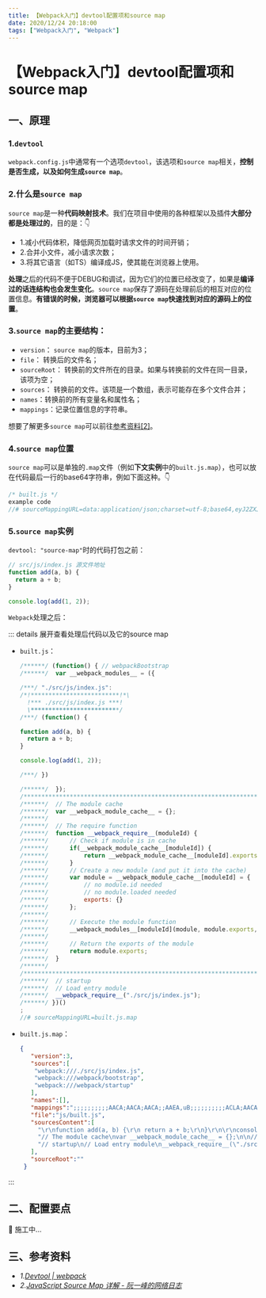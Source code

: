 ```yaml
---
title: 【Webpack入门】devtool配置项和source map
date: 2020/12/24 20:18:00
tags: ["Webpack入门", "Webpack"]
---
```


# 【Webpack入门】devtool配置项和source map

<ClientOnly>
  <display-bar :displayData="$frontmatter"></display-bar>
</ClientOnly>

## 一、原理

### 1.`devtool`

`webpack.config.js`中通常有一个选项`devtool`，该选项和`source map`相关，**控制是否生成，以及如何生成`source map`**。

### 2.什么是`source map`

`source map`是一种**代码映射技术**。我们在项目中使用的各种框架以及插件**大部分都是处理过的**，目的是：👇

* 1.减小代码体积，降低网页加载时请求文件的时间开销；
* 2.合并小文件，减小请求次数；
* 3.将其它语言（如TS）编译成JS，使其能在浏览器上使用。

**处理**之后的代码不便于DEBUG和调试，因为它们的位置已经改变了，如果是**编译过的话连结构也会发生变化**。`source map`保存了源码在处理前后的相互对应的位置信息。**有错误的时候，浏览器可以根据`source map`快速找到对应的源码上的位置**。

### 3.`source map`的主要结构：

* `version`： `source map`的版本，目前为3；
* `file`： 转换后的文件名；
* `sourceRoot`： 转换前的文件所在的目录。如果与转换前的文件在同一目录，该项为空；
* `sources`： 转换前的文件。该项是一个数组，表示可能存在多个文件合并；
* `names`：转换前的所有变量名和属性名；
* `mappings`：记录位置信息的字符串。

想要了解更多`source map`可以前往[参考资料[2]](#三、参考资料)。

### 4.`source map`位置

`source map`可以是单独的`.map`文件（例如**下文实例**中的`built.js.map`），也可以放在代码最后一行的base64字符串，例如下面这种。👇

```js
/* built.js */
example code
//# sourceMappingURL=data:application/json;charset=utf-8;base64,eyJ2ZXJzaW9uI...
```

### 5.`source map`实例

`devtool: "source-map"`时的代码打包之前：

```js
// src/js/index.js 源文件地址
function add(a, b) {
  return a + b;
}

console.log(add(1, 2));
```

`Webpack`处理之后：

::: details 展开查看处理后代码以及它的source map

* `built.js`：

  ```js
  /******/ (function() { // webpackBootstrap
  /******/ 	var __webpack_modules__ = ({

  /***/ "./src/js/index.js":
  /*!*************************!*\
    !*** ./src/js/index.js ***!
    \*************************/
  /***/ (function() {

  function add(a, b) {
    return a + b;
  }

  console.log(add(1, 2));

  /***/ })

  /******/ 	});
  /************************************************************************/
  /******/ 	// The module cache
  /******/ 	var __webpack_module_cache__ = {};
  /******/
  /******/ 	// The require function
  /******/ 	function __webpack_require__(moduleId) {
  /******/ 		// Check if module is in cache
  /******/ 		if(__webpack_module_cache__[moduleId]) {
  /******/ 			return __webpack_module_cache__[moduleId].exports;
  /******/ 		}
  /******/ 		// Create a new module (and put it into the cache)
  /******/ 		var module = __webpack_module_cache__[moduleId] = {
  /******/ 			// no module.id needed
  /******/ 			// no module.loaded needed
  /******/ 			exports: {}
  /******/ 		};
  /******/
  /******/ 		// Execute the module function
  /******/ 		__webpack_modules__[moduleId](module, module.exports, __webpack_require__);
  /******/
  /******/ 		// Return the exports of the module
  /******/ 		return module.exports;
  /******/ 	}
  /******/
  /************************************************************************/
  /******/ 	// startup
  /******/ 	// Load entry module
  /******/ 	__webpack_require__("./src/js/index.js");
  /******/ })()
  ;
  //# sourceMappingURL=built.js.map
  ```

* `built.js.map`：

  ```json
  {
     "version":3,
     "sources":[
  ​    "webpack:///./src/js/index.js",
  ​    "webpack:///webpack/bootstrap",
  ​    "webpack:///webpack/startup"
     ],
     "names":[],
     "mappings":";;;;;;;;;;AACA;AACA;AACA;;AAEA,uB;;;;;;;;;;ACLA;AACA;AACA;AACA,sB;;;;;;UCHA;UACA;;UAEA;UACA;UACA;UACA;UACA;UACA;UACA;UACA;UACA;UACA;UACA;UACA;;UAEA;UACA;;UAEA;UACA;UACA;;;UCrBA;UACA;UACA;UACA;UACA",
     "file":"js/built.js",
     "sourcesContent":[
  ​     "\r\nfunction add(a, b) {\r\n return a + b;\r\n}\r\n\r\nconsole.log(add(1, 2));",
  ​     "// The module cache\nvar __webpack_module_cache__ = {};\n\n// The require function\nfunction __webpack_require__(moduleId) {\n\t// Check if module is in cache\n\tif(__webpack_module_cache__[moduleId]) {\n\t\treturn __webpack_module_cache__[moduleId].exports;\n\t}\n\t// Create a new module (and put it into the cache)\n\tvar module = __webpack_module_cache__[moduleId] = {\n\t\t// no module.id needed\n\t\t// no module.loaded needed\n\t\texports: {}\n\t};\n\n\t// Execute the module function\n\t__webpack_modules__[moduleId](module, module.exports, __webpack_require__);\n\n\t// Return the exports of the module\n\treturn module.exports;\n}\n\n",
  ​     "// startup\n// Load entry module\n__webpack_require__(\"./src/js/index.js\");\n// This entry module is referenced by other modules so it can't be inlined\n__webpack_require__(\"./src/index.html\");\n"
     ],
     "sourceRoot":""
   }
  ```


:::

## 二、配置要点



🚧 施工中...

## 三、参考资料

* *1.[Devtool | webpack](https://webpack.docschina.org/configuration/devtool/)*
* *2.[JavaScript Source Map 详解 - 阮一峰的网络日志](http://www.ruanyifeng.com/blog/2013/01/javascript_source_map.html)*

